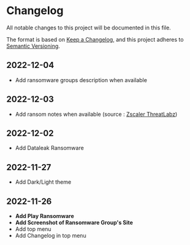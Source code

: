 # Changelog

All notable changes to this project will be documented in this file.

The format is based on [Keep a Changelog](https://keepachangelog.com/en/1.0.0/),
and this project adheres to [Semantic Versioning](https://semver.org/spec/v2.0.0.html).

## 2022-12-04

* Add ransomware groups description when available

## 2022-12-03

* Add ransom notes when available (source : [Zscaler ThreatLabz](https://github.com/threatlabz/ransomware_notes))

## 2022-12-02 

* Add Dataleak Ransomware

## 2022-11-27

* Add Dark/Light theme

## 2022-11-26

* **Add Play Ransomware**
* **Add Screenshot of Ransomware Group's Site**
* Add top menu 
* Add Changelog in top menu 
